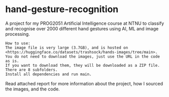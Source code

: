 # hand-gesture-recognition
A project for my PROG2051 Artificial Intelligence course at NTNU to classify and recognise over 2000 different hand gestures using AI, ML and image processing.
```
How to use:
The image file is very large (3.7GB), and is hosted on <https://huggingface.co/datasets/trashsock/hands-images/tree/main>.
You do not need to download the images, just use the URL in the code as is. 
If you want to download them, they will be downloaded as a ZIP file. There are 8 subfolders.
Install all dependencies and run main.
```

Read attached report for more information about the project, how I sourced the images, and the code.
